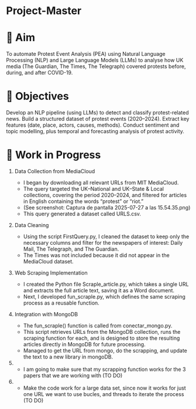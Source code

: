 # Project-Master
# 🎯 Aim
To automate Protest Event Analysis (PEA) using Natural Language Processing (NLP) and Large Language Models (LLMs) to analyse how UK media (The Guardian, The Times, The Telegraph) covered protests before, during, and after COVID-19.

# 🧩 Objectives
Develop an NLP pipeline (using LLMs) to detect and classify protest-related news.
Build a structured dataset of protest events (2020–2024).
Extract key features (date, place, actors, causes, methods).
Conduct sentiment and topic modelling, plus temporal and forecasting analysis of protest activity.

# 🧩 Work in Progress
1. Data Collection from MediaCloud
   - I began by downloading all relevant URLs from MIT MediaCloud.
   - The query targeted the UK–National and UK–State & Local collections, covering the period 2020–2024, and filtered for articles in English containing the words “protest” or “riot.”
   - (See screenshot: Captura de pantalla 2025-07-27 a las 15.54.35.png)
   - This query generated a dataset called URLS.csv.
     
2. Data Cleaning
   - Using the script FirstQuery.py, I cleaned the dataset to keep only the necessary columns and filter for the newspapers of interest: Daily Mail, The Telegraph, and The Guardian.
   - The Times was not included because it did not appear in the MediaCloud dataset.
     
3. Web Scraping Implementation
   - I created the Python file Scraple_article.py, which takes a single URL and extracts the full article text, saving it as a Word document.
   - Next, I developed fun_scraple.py, which defines the same scraping process as a reusable function.

4. Integration with MongoDB
   - The fun_scraple() function is called from conectar_mongo.py.
   - This script retrieves URLs from the MongoDB collection, runs the scraping function for each, and is designed to store the resulting articles directly in MongoDB for future processing.
   - Managed to get the URL from mongo, do the scrapping, and update the text to a new library in mongoDB.

5. 
   - I am going to make sure that my scrapping function works for the 3 papers that we are working with (TO DO)

6. 
   - Make the code work for a large data set, since now it works for just one URL we want to use bucles, and threads to iterate the process (TO DO)